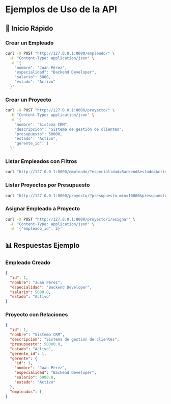 # Ejemplos de Uso de la API

## 🚀 Inicio Rápido

### Crear un Empleado

```bash
curl -X POST "http://127.0.0.1:8000/empleado/" \
  -H "Content-Type: application/json" \
  -d '{
    "nombre": "Juan Pérez",
    "especialidad": "Backend Developer",
    "salario": 5000,
    "estado": "Activo"
  }'
```

### Crear un Proyecto

```bash
curl -X POST "http://127.0.0.1:8000/proyecto/" \
  -H "Content-Type: application/json" \
  -d '{
    "nombre": "Sistema CRM",
    "descripcion": "Sistema de gestión de clientes",
    "presupuesto": 50000,
    "estado": "Activo",
    "gerente_id": 1
  }'
```

### Listar Empleados con Filtros

```bash
curl "http://127.0.0.1:8000/empleado/?especialidad=Backend&estado=Activo"
```

### Listar Proyectos por Presupuesto

```bash
curl "http://127.0.0.1:8000/proyecto/?presupuesto_min=10000&presupuesto_max=100000"
```

### Asignar Empleado a Proyecto

```bash
curl -X POST "http://127.0.0.1:8000/proyecto/1/asignar" \
  -H "Content-Type: application/json" \
  -d '{"empleado_id": 2}'
```

## 📊 Respuestas Ejemplo

### Empleado Creado
```json
{
  "id": 1,
  "nombre": "Juan Pérez",
  "especialidad": "Backend Developer",
  "salario": 5000.0,
  "estado": "Activo"
}
```

### Proyecto con Relaciones
```json
{
  "id": 1,
  "nombre": "Sistema CRM",
  "descripcion": "Sistema de gestión de clientes",
  "presupuesto": 50000.0,
  "estado": "Activo",
  "gerente_id": 1,
  "gerente": {
    "id": 1,
    "nombre": "Juan Pérez",
    "especialidad": "Backend Developer",
    "salario": 5000.0,
    "estado": "Activo"
  },
  "empleados": []
}
```
